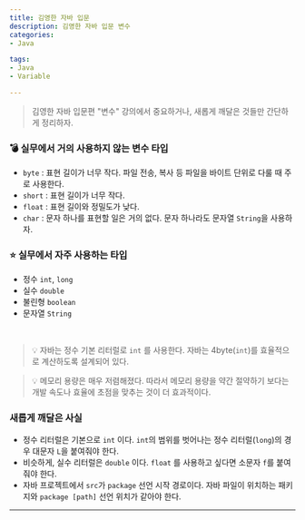 ```yaml
---
title: 김영한 자바 입문
description: 김영한 자바 입문 변수
categories:
- Java

tags:
- Java
- Variable

---
```


> 김영한 자바 입문편 "변수" 강의에서 중요하거나, 새롭게 깨달은 것들만 간단하게 정리하자.

<!-- more -->

### 💣 실무에서 거의 사용하지 않는 변수 타입
- `byte` : 표현 길이가 너무 작다. 파일 전송, 복사 등 파일을 바이트 단위로 다룰 때 주로 사용한다.
- `short` : 표현 길이가 너무 작다.
- `float` : 표현 길이와 정밀도가 낮다.
- `char` : 문자 하나를 표현할 일은 거의 없다. 문자 하나라도 문자열 `String`을 사용하자.

### ⭐️ 실무에서 자주 사용하는 타입
- 정수 `int`, `long`
- 실수 `double`
- 불린형 `boolean`
- 문자열 `String`

<br>

> 💡 자바는 정수 기본 리터럴로 `int` 를 사용한다. 자바는 4byte(`int`)를 효율적으로 계산하도록 설계되어 있다.

> 💡 메모리 용량은 매우 저렴해졌다. 따라서 메모리 용량을 약간 절약하기 보다는 개발 속도나 효율에 초점을 맞추는 것이 더 효과적이다.


### 새롭게 깨달은 사실
- 정수 리터럴은 기본으로 `int` 이다. `int`의 범위를 벗어나는 정수 리터럴(`long`)의 경우 대문자 `L`을 붙여줘야 한다.
- 비슷하게, 실수 리터럴은 `double` 이다. `float` 를 사용하고 싶다면 소문자 `f`를 붙여줘야 한다.
- 자바 프로젝트에서 `src`가 `package` 선언 시작 경로이다. 자바 파일이 위치하는 패키지와 `package [path]` 선언 위치가 같아야 한다.
---
